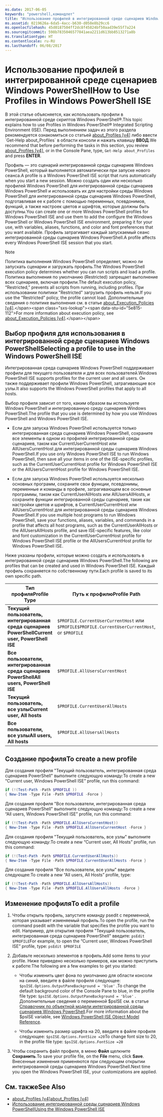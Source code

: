 ```yaml
---
ms.date: 2017-06-05
keywords: "powershell,командлет"
title: "Использование профилей в интегрированной среде сценариев Windows PowerShell"
ms.assetid: 0219626a-6da5-4acc-b630-d058e8b29cc6
ms.openlocfilehash: 45d0187504ff2dc8f45824bf50aad39e55f7a224
ms.sourcegitcommit: 598b7835046577841aea2211d613bb8513271a8b
ms.translationtype: HT
ms.contentlocale: ru-RU
ms.lasthandoff: 06/08/2017
---
```

# <a name="how-to-use-profiles-in-windows-powershell-ise"></a><span data-ttu-id="5e815-103">Использование профилей в интегрированной среде сценариев Windows PowerShell</span><span class="sxs-lookup"><span data-stu-id="5e815-103">How to Use Profiles in Windows PowerShell ISE</span></span>
<span data-ttu-id="5e815-104">В этой статье объясняется, как использовать профили в интегрированной среде скриптов Windows PowerShell®.</span><span class="sxs-lookup"><span data-stu-id="5e815-104">This topic explains how to use Profiles in Windows PowerShell® Integrated Scripting Environment (ISE).</span></span> <span data-ttu-id="5e815-105">Перед выполнением задач из этого раздела рекомендуется ознакомиться со статьей [about_Profiles [v4]](https://technet.microsoft.com/library/e1d9e30a-70cc-4f36-949f-fc7cd96b4054(v=wps.630)) либо ввести `Get-Help about_Profiles` в области консоли и нажать клавишу **ВВОД**.</span><span class="sxs-lookup"><span data-stu-id="5e815-105">We recommend that before performing the tasks in this section, you review [about_Profiles [v4]](https://technet.microsoft.com/library/e1d9e30a-70cc-4f36-949f-fc7cd96b4054(v=wps.630)), or in the Console Pane, type, `Get-Help about_Profiles` and press **ENTER**.</span></span>

<span data-ttu-id="5e815-106">Профиль — это сценарий интегрированной среды сценариев Windows PowerShell, который выполняется автоматически при запуске нового сеанса.</span><span class="sxs-lookup"><span data-stu-id="5e815-106">A profile is a Windows PowerShell ISE script that runs automatically when you start a new session.</span></span>  <span data-ttu-id="5e815-107">Можно создать один или несколько профилей Windows PowerShell для интегрированной среды сценариев Windows PowerShell и использовать их для настройки среды Windows PowerShell для интегрированной среды сценариев Windows PowerShell, подготавливая ее к работе с помощью переменных, псевдонимов, функций, а также настроек цветов и шрифтов, которые должны быть доступны.</span><span class="sxs-lookup"><span data-stu-id="5e815-107">You can create one or more Windows PowerShell profiles for Windows PowerShell ISE and use them to add the configure the Windows PowerShell or Windows PowerShell ISE environment, preparing it for your use, with variables, aliases, functions, and color and font preferences that you want available.</span></span> <span data-ttu-id="5e815-108">Профиль затрагивает каждый запускаемый сеанс интегрированной среды сценариев Windows PowerShell.</span><span class="sxs-lookup"><span data-stu-id="5e815-108">A profile affects every Windows PowerShell ISE session that you start.</span></span>

> [!NOTE]
> <span data-ttu-id="5e815-109">Политика выполнения Windows PowerShell определяет, можно ли запускать сценарии и загружать профиль.</span><span class="sxs-lookup"><span data-stu-id="5e815-109">The Windows PowerShell execution policy determines whether you can run scripts and load a profile.</span></span> <span data-ttu-id="5e815-110">Политика выполнения по умолчанию (Restricted) запрещает выполнение всех сценариев, включая профили.</span><span class="sxs-lookup"><span data-stu-id="5e815-110">The default execution policy, “Restricted,” prevents all scripts from running, including profiles.</span></span> <span data-ttu-id="5e815-111">При использовании политики "Restricted" загрузить профиль нельзя.</span><span class="sxs-lookup"><span data-stu-id="5e815-111">If you use the “Restricted” policy, the profile cannot load.</span></span> <span data-ttu-id="5e815-112">Дополнительные сведения о политике выполнения см. в статье [about_Execution_Policies [v4]](https://technet.microsoft.com/library/347708dc-1515-4d74-978b-8334603472e6(v=wps.630)).</span><span class="sxs-lookup"><span data-stu-id="5e815-112">For more information about execution policy, see [about_Execution_Policies [v4]](https://technet.microsoft.com/library/347708dc-1515-4d74-978b-8334603472e6(v=wps.630)).</span></span>

## <a name="selecting-a-profile-to-use-in-the-windows-powershell-ise"></a><span data-ttu-id="5e815-113">Выбор профиля для использования в интегрированной среде сценариев Windows PowerShell</span><span class="sxs-lookup"><span data-stu-id="5e815-113">Selecting a profile to use in the Windows PowerShell ISE</span></span>
<span data-ttu-id="5e815-114">Интегрированная среда сценариев Windows PowerShell поддерживает профили для текущего пользователя и для всех пользователей.</span><span class="sxs-lookup"><span data-stu-id="5e815-114">Windows PowerShell ISE supports profiles for the current user and all users.</span></span> <span data-ttu-id="5e815-115">Он также поддерживает профили Windows PowerShell, затрагивающие все узлы.</span><span class="sxs-lookup"><span data-stu-id="5e815-115">It also supports the Windows PowerShell profiles that apply to all hosts.</span></span>

<span data-ttu-id="5e815-116">Выбор профиля зависит от того, каким образом вы используете Windows PowerShell и интегрированную среду сценариев Windows PowerShell.</span><span class="sxs-lookup"><span data-stu-id="5e815-116">The profile that you use is determined by how you use Windows PowerShell and Windows PowerShell ISE.</span></span>

-   <span data-ttu-id="5e815-117">Если для запуска Windows PowerShell используется только интегрированная среда сценариев Windows PowerShell, сохраните все элементы в одном из профилей интегрированной среды сценариев, таком как CurrentUserCurrentHost или AllUsersCurrentHost для интегрированной среды сценариев Windows PowerShell.</span><span class="sxs-lookup"><span data-stu-id="5e815-117">If you use only Windows PowerShell ISE to run Windows PowerShell, then save all your items in one of the ISE-specific profiles, such as the CurrentUserCurrentHost profile for Windows PowerShell ISE or the AllUsersCurrentHost profile for Windows PowerShell ISE.</span></span>

-   <span data-ttu-id="5e815-118">Если для запуска Windows PowerShell используется несколько основных программ, сохраните свои функции, псевдонимы, переменные и команды в профиле, затрагивающем все основные программы, таком как CurrentUserAllHosts или AllUsersAllHosts, и сохраните функции интегрированной среды сценариев, такие как настройки цветов и шрифтов, в CurrentUserCurrentHost или AllUsersCurrentHost для интегрированной среды сценариев Windows PowerShell.</span><span class="sxs-lookup"><span data-stu-id="5e815-118">If you use multiple host programs to run Windows PowerShell, save your functions, aliases, variables, and commands in a profile that affects all host programs, such as the CurrentUserAllHosts or the AllUsersAllHosts profile, and save ISE-specific features, like color and font customization in the CurrentUserCurrentHost profile for Windows PowerShell ISE profile or the AllUsersCurrentHost profile for Windows PowerShell ISE.</span></span>

<span data-ttu-id="5e815-119">Ниже указаны профили, которые можно создать и использовать в интегрированной среде сценариев Windows PowerShell.</span><span class="sxs-lookup"><span data-stu-id="5e815-119">The following are profiles that can be created and used in Windows PowerShell ISE.</span></span> <span data-ttu-id="5e815-120">Каждый профиль сохраняется по собственному пути.</span><span class="sxs-lookup"><span data-stu-id="5e815-120">Each profile is saved to its own specific path.</span></span>

| <span data-ttu-id="5e815-121">Тип профиля</span><span class="sxs-lookup"><span data-stu-id="5e815-121">Profile Type</span></span> | <span data-ttu-id="5e815-122">Путь к профилю</span><span class="sxs-lookup"><span data-stu-id="5e815-122">Profile Path</span></span> |
| --- | --- |
| <span data-ttu-id="5e815-123">**Текущий пользователь, интегрированная среда сценариев PowerShell**</span><span class="sxs-lookup"><span data-stu-id="5e815-123">**Current user, PowerShell ISE**</span></span>| <span data-ttu-id="5e815-124">`$PROFILE.CurrentUserCurrentHost` или `$PROFILE`</span><span class="sxs-lookup"><span data-stu-id="5e815-124">`$PROFILE.CurrentUserCurrentHost`, or `$PROFILE`</span></span> |
| <span data-ttu-id="5e815-125">**Все пользователи, интегрированная среда сценариев PowerShell**</span><span class="sxs-lookup"><span data-stu-id="5e815-125">**All users, PowerShell ISE**</span></span>| `$PROFILE.AllUsersCurrentHost` |
| <span data-ttu-id="5e815-126">**Текущий пользователь, все узлы**</span><span class="sxs-lookup"><span data-stu-id="5e815-126">**Current user, All hosts**</span></span>| `$PROFILE.CurrentUserAllHosts` |
| <span data-ttu-id="5e815-127">**Все пользователи, все узлы**</span><span class="sxs-lookup"><span data-stu-id="5e815-127">**All users, All hosts**</span></span> | `$PROFILE.AllUsersAllHosts` |

## <a name="to-create-a-new-profile"></a><span data-ttu-id="5e815-128">Создание профиля</span><span class="sxs-lookup"><span data-stu-id="5e815-128">To create a new profile</span></span>
<span data-ttu-id="5e815-129">Для создания профиля "Текущий пользователь, интегрированная среда сценариев PowerShell" выполните следующую команду:</span><span class="sxs-lookup"><span data-stu-id="5e815-129">To create a new “Current user, Windows PowerShell ISE” profile, run this command:</span></span>

```PowerShell
if (!(Test-Path -Path $PROFILE )) 
{ New-Item -Type File -Path $PROFILE -Force }
```

<span data-ttu-id="5e815-130">Для создания профиля "Все пользователи, интегрированная среда сценариев PowerShell" выполните следующую команду:</span><span class="sxs-lookup"><span data-stu-id="5e815-130">To create a new “All users, Windows PowerShell ISE” profile, run this command:</span></span>

```PowerShell
if (!(Test-Path -Path $PROFILE.AllUsersCurrentHost)) 
{ New-Item -Type File -Path $PROFILE.AllUsersCurrentHost -Force }
```

<span data-ttu-id="5e815-131">Для создания профиля "Текущий пользователь, все узлы" выполните следующую команду:</span><span class="sxs-lookup"><span data-stu-id="5e815-131">To create a new “Current user, All Hosts” profile, run this command:</span></span>

```PowerShell
if (!(Test-Path -Path $PROFILE.CurrentUserAllHosts)) 
{ New-Item -Type File -Path $PROFILE.CurrentUserAllHosts -Force }
```

<span data-ttu-id="5e815-132">Для создания профиля "Все пользователи, все узлы" введите следующее:</span><span class="sxs-lookup"><span data-stu-id="5e815-132">To create a new “All users, All Hosts” profile, type:</span></span>

```PowerShell
if (!(Test-Path -Path $PROFILE.AllUsersAllHosts)) 
{ New-Item -Type File -Path $PROFILE.AllUsersAllHosts -Force }
```

## <a name="to-edit-a-profile"></a><span data-ttu-id="5e815-133">Изменение профиля</span><span class="sxs-lookup"><span data-stu-id="5e815-133">To edit a profile</span></span>

1.  <span data-ttu-id="5e815-134">Чтобы открыть профиль, запустите команду psedit с переменной, которая указывает изменяемый профиль.</span><span class="sxs-lookup"><span data-stu-id="5e815-134">To open the profile, run the command psedit with the variable that specifies the profile you want to edit.</span></span> <span data-ttu-id="5e815-135">Например, для открытия профиля "Текущий пользователь, интегрированная среда сценариев PowerShell" введите: `psEdit $PROFILE`</span><span class="sxs-lookup"><span data-stu-id="5e815-135">For example, to open the “Current user, Windows PowerShell ISE” profile, type: `psEdit $PROFILE`</span></span>

2.  <span data-ttu-id="5e815-136">Добавьте несколько элементов в профиль.</span><span class="sxs-lookup"><span data-stu-id="5e815-136">Add some items to your profile.</span></span> <span data-ttu-id="5e815-137">Ниже приведено несколько примеров, как можно приступить к работе:</span><span class="sxs-lookup"><span data-stu-id="5e815-137">The following are a few examples to get you started:</span></span>

    -   <span data-ttu-id="5e815-138">Чтобы изменить цвет фона по умолчанию для области консоли на синий, введите в файле профиля следующее: `$psISE.Options.OutputPaneBackground = 'blue'` .</span><span class="sxs-lookup"><span data-stu-id="5e815-138">To change the default background color of the Console Pane to blue, in the profile file type: `$psISE.Options.OutputPaneBackground = 'blue'` .</span></span> <span data-ttu-id="5e815-139">Дополнительные сведения о переменной $psISE см. в статье [Справочник по объектной модели интегрированной среды сценариев Windows PowerShell](#windows-powershell-ise-object-model-reference).</span><span class="sxs-lookup"><span data-stu-id="5e815-139">For more information about the $psISE variable, see [Windows PowerShell ISE Object Model Reference](#windows-powershell-ise-object-model-reference).</span></span>

    -   <span data-ttu-id="5e815-140">Чтобы изменить размер шрифта на 20, введите в файле профиля следующее: `$psISE.Options.FontSize =20`</span><span class="sxs-lookup"><span data-stu-id="5e815-140">To change font size to 20, in the profile file type: `$psISE.Options.FontSize =20`</span></span>

3.  <span data-ttu-id="5e815-141">Чтобы сохранить файл профиля, в меню **Файл** щелкните **Сохранить**.</span><span class="sxs-lookup"><span data-stu-id="5e815-141">To save your profile file, on the **File** menu, click **Save**.</span></span> <span data-ttu-id="5e815-142">Внесенные изменения применяются при следующем открытии интегрированной среды сценариев Windows PowerShell.</span><span class="sxs-lookup"><span data-stu-id="5e815-142">Next time you open the Windows PowerShell ISE, your customizations are applied.</span></span>

## <a name="see-also"></a><span data-ttu-id="5e815-143">См. также</span><span class="sxs-lookup"><span data-stu-id="5e815-143">See Also</span></span>
- [<span data-ttu-id="5e815-144">about_Profiles [v4]</span><span class="sxs-lookup"><span data-stu-id="5e815-144">about_Profiles [v4]</span></span>](https://technet.microsoft.com/library/e1d9e30a-70cc-4f36-949f-fc7cd96b4054(v=wps.630))
- [<span data-ttu-id="5e815-145">Использование интегрированной среды сценариев Windows PowerShell</span><span class="sxs-lookup"><span data-stu-id="5e815-145">Using the Windows PowerShell ISE</span></span>](Using-the-Windows-PowerShell-ISE.md)

